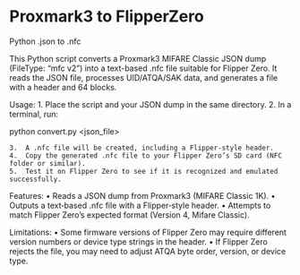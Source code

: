 # Proxmark3 to FlipperZero
 Python .json to .nfc

This Python script converts a Proxmark3 MIFARE Classic JSON dump (FileType: “mfc v2”) into a text-based .nfc file suitable for Flipper Zero. It reads the JSON file, processes UID/ATQA/SAK data, and generates a file with a header and 64 blocks.

Usage:
	1.	Place the script and your JSON dump in the same directory.
	2.	In a terminal, run:

python convert.py <json_file>


	3.	A .nfc file will be created, including a Flipper‐style header.
	4.	Copy the generated .nfc file to your Flipper Zero’s SD card (NFC folder or similar).
	5.	Test it on Flipper Zero to see if it is recognized and emulated successfully.

Features:
	•	Reads a JSON dump from Proxmark3 (MIFARE Classic 1K).
	•	Outputs a text‐based .nfc file with a Flipper‐style header.
	•	Attempts to match Flipper Zero’s expected format (Version 4, Mifare Classic).

Limitations:
	•	Some firmware versions of Flipper Zero may require different version numbers or device type strings in the header.
	•	If Flipper Zero rejects the file, you may need to adjust ATQA byte order, version, or device type.